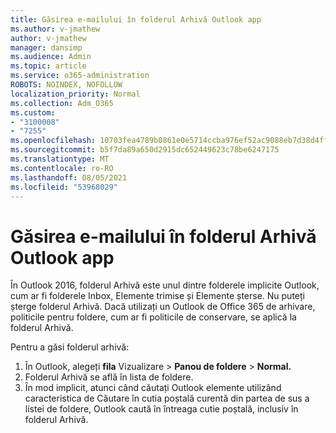 ```yaml
---
title: Găsirea e-mailului în folderul Arhivă Outlook app
ms.author: v-jmathew
author: v-jmathew
manager: dansimp
ms.audience: Admin
ms.topic: article
ms.service: o365-administration
ROBOTS: NOINDEX, NOFOLLOW
localization_priority: Normal
ms.collection: Adm_O365
ms.custom:
- "3100008"
- "7255"
ms.openlocfilehash: 10703fea4789b0861e0e5714ccba976ef52ac9088eb7d38d4ff8e95236a413c3
ms.sourcegitcommit: b5f7da89a650d2915dc652449623c78be6247175
ms.translationtype: MT
ms.contentlocale: ro-RO
ms.lasthandoff: 08/05/2021
ms.locfileid: "53968029"
---
```

# <a name="find-email-in-archive-folder-in-outlook-app"></a>Găsirea e-mailului în folderul Arhivă Outlook app

În Outlook 2016, folderul Arhivă este unul dintre folderele implicite Outlook, cum ar fi folderele Inbox, Elemente trimise și Elemente șterse. Nu puteți șterge folderul Arhivă. Dacă utilizați un Outlook de Office 365 de arhivare, politicile pentru foldere, cum ar fi politicile de conservare, se aplică la folderul Arhivă.

Pentru a găsi folderul arhivă:

1. În Outlook, alegeți **fila** Vizualizare > **Panou de foldere**  >  **Normal.**
2. Folderul Arhivă se află în lista de foldere.
3. În mod implicit, atunci când căutați Outlook elemente utilizând caracteristica de Căutare în cutia poștală curentă din partea de sus a listei de foldere, Outlook caută în întreaga cutie poștală, inclusiv în folderul Arhivă.

